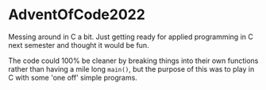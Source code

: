 # AdventOfCode2022
Messing around in C a bit. Just getting ready for applied programming in C next semester and thought it would be fun.

The code could 100% be cleaner by breaking things into their own functions rather than having a mile long `main()`, but the purpose of this was to play in C with some 'one off' simple programs.
 
